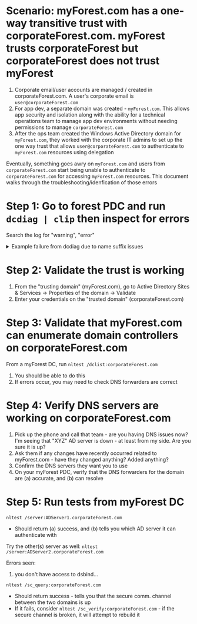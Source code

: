 # Scenario: myForest.com has a one-way transitive trust with corporateForest.com. myForest trusts corporateForest but corporateForest does not trust myForest
1. Corporate email/user accounts are managed / created in corporateForest.com. A user's corporate email is `user@corporateForest.com`
2. For app dev, a separate domain was created - `myForest.com`. This allows app security and isolation along with the ability for a technical operations team to manage app dev environments without needing permissions to manage `corporateForest.com`
3. After the ops team created the Windows Active Directory domain for `myForest.com`, they worked with the corporate IT admins to set up the one way trust that allows `user@corporateForest.com` to authenticate to `myForest.com` resources using delegation

Eventually, something goes awry on `myForest.com` and users from `corporateForest.com` start being unable to authenticate to `corporateForest.com` for accessing `myForest.com` resources. This document walks through the troubleshooting/idenfication of those errors

# Step 1: Go to forest PDC and run `dcdiag | clip` then inspect for errors
Search the log for "warning", "error"
  
<details>
   <summary>Example failure from dcdiag due to name suffix issues</summary>
Log is full of benign errors related to AD sync delays - ignore those. The **key error** in the below is the section:

> warning event occurred.  EventID: 0x00001792...
> ... The new top level name, myForest.com, has been added to the forest corporateForest.com. **Name suffix routing for this new name is disabled because it is not within any currently routed namespace. Objects can not be resolved from this new namespace until name suffix routing is enabled for the namespace.** To enable name suffix routing, open Domains and Trusts and see help under Name Suffix Routing and Forest Trusts.

### Root cause: someone managing corporateForest.com created a UPN suffix for myForest.com that was applied to all corporateForest.com users
### The solution was to remove that UPN suffix 
   <pre>
Directory Server Diagnosis


Performing initial setup:

   Trying to find home server...

   Home Server = myForestPDC

   * Identified AD Forest. 
   Done gathering initial info.


Doing initial required tests

   
   Testing server: On-Prem\myForestPDC

      Starting test: Connectivity

         ......................... myForestPDC passed test Connectivity



Doing primary tests

   
   Testing server: On-Prem\myForestPDC

      Starting test: Advertising

         ......................... myForestPDC passed test Advertising

      Starting test: FrsEvent

         ......................... myForestPDC passed test FrsEvent

      Starting test: DFSREvent

         There are warning or error events within the last 24 hours after the

         SYSVOL has been shared.  Failing SYSVOL replication problems may cause

         Group Policy problems. 
         ......................... myForestPDC passed test DFSREvent

      Starting test: SysVolCheck

         ......................... myForestPDC passed test SysVolCheck

      Starting test: KccEvent

         ......................... myForestPDC passed test KccEvent

      Starting test: KnowsOfRoleHolders

         ......................... myForestPDC passed test KnowsOfRoleHolders

      Starting test: MachineAccount

         ......................... myForestPDC passed test MachineAccount

      Starting test: NCSecDesc

         ......................... myForestPDC passed test NCSecDesc

      Starting test: NetLogons

         ......................... myForestPDC passed test NetLogons

      Starting test: ObjectsReplicated

         ......................... myForestPDC passed test ObjectsReplicated

      Starting test: Replications

         ......................... myForestPDC passed test Replications

      Starting test: RidManager

         ......................... myForestPDC passed test RidManager

      Starting test: Services

         ......................... myForestPDC passed test Services

      Starting test: SystemLog

         A warning event occurred.  EventID: 0x00001792

            Time Generated: 07/30/2020   21:50:24

            Event String:

            The new top level name, myForest.com, has been added to the forest corporateForest.com. Name suffix routing for this new name is disabled because it is not within any currently routed namespace. Objects can not be resolved from this new namespace until name suffix routing is enabled for the namespace. To enable name suffix routing, open Domains and Trusts and see help under Name Suffix Routing and Forest Trusts.

         ......................... myForestPDC passed test SystemLog

      Starting test: VerifyReferences

         ......................... myForestPDC passed test VerifyReferences

   
   
   Running partition tests on : ForestDnsZones

      Starting test: CheckSDRefDom

         ......................... ForestDnsZones passed test CheckSDRefDom

      Starting test: CrossRefValidation

         ......................... ForestDnsZones passed test

         CrossRefValidation

   
   Running partition tests on : DomainDnsZones

      Starting test: CheckSDRefDom

         ......................... DomainDnsZones passed test CheckSDRefDom

      Starting test: CrossRefValidation

         ......................... DomainDnsZones passed test

         CrossRefValidation

   
   Running partition tests on : Schema

      Starting test: CheckSDRefDom

         ......................... Schema passed test CheckSDRefDom

      Starting test: CrossRefValidation

         ......................... Schema passed test CrossRefValidation

   
   Running partition tests on : Configuration

      Starting test: CheckSDRefDom

         ......................... Configuration passed test CheckSDRefDom

      Starting test: CrossRefValidation

         ......................... Configuration passed test CrossRefValidation

   
   Running partition tests on : myForest

      Starting test: CheckSDRefDom

         ......................... myForest passed test CheckSDRefDom

      Starting test: CrossRefValidation

         ......................... myForest passed test CrossRefValidation

   
   Running enterprise tests on : myForest.com

      Starting test: LocatorCheck

         ......................... myForest.com passed test LocatorCheck

      Starting test: Intersite

         ......................... myForest.com passed test Intersite
  </pre>
</details>

# Step 2: Validate the trust is working
1. From the "trusting domain" (myForest.com), go to Active Directory Sites & Services -> Properties of the domain -> Validate
2. Enter your credentials on the "trusted domain" (corporateForest.com) 

# Step 3: Validate that myForest.com can enumerate domain controllers on corporateForest.com
From a myForest DC, run `nltest /dclist:corporateForest.com`
1. You should be able to do this
2. If errors occur, you may need to check DNS forwarders are correct

# Step 4: Verify DNS servers are working on corporateForest.com
1. Pick up the phone and call that team - are you having DNS issues now? I'm seeing that "XYZ" AD server is down - at least from my side. Are you sure it is up?
2. Ask them if any changes have recently occurred related to myForest.com - have they changed anything? Added anything? 
3. Confirm the DNS servers they want you to use
4. On your myForest PDC, verify that the DNS forwarders for the domain are (a) accurate, and (b) can resolve

# Step 5: Run tests from myForest DC 
`nltest /server:ADServer1.corporateForest.com` 
   - Should return (a) success, and (b) tells you which AD server it can authenticate with
   
Try the other(s) server as well: `nltest /server:ADServer2.corporateForest.com`    

Errors seen:
1. you don't have access to dsbind...
   
`nltest /sc_query:corporateForest.com`
  - Should return success - tells you that the secure comm. channel between the two domains is up
  - If it fails, consider `nltest /sc_verify:corporateForest.com` - if the secure channel is broken, it will attempt to rebuild it
